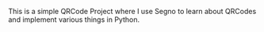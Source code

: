 This is a simple QRCode Project where I use Segno to learn about QRCodes and implement various things in Python.
